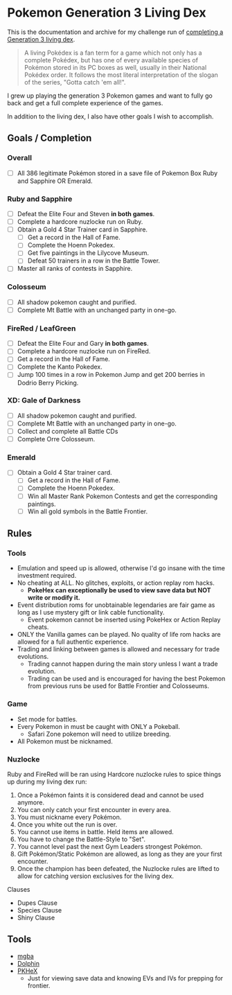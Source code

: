 # Pokemon Generation 3 Living Dex

This is the documentation and archive for my challenge run of
[completing a Generation 3 living dex](https://bulbapedia.bulbagarden.net/wiki/Living_Pok%C3%A9dex).

> A living Pokédex is a fan term for a game which not only has a complete
> Pokédex, but has one of every available species of Pokémon stored in its PC
> boxes as well, usually in their National Pokédex order. It follows the most
> literal interpretation of the slogan of the series, "Gotta catch 'em all!".

I grew up playing the generation 3 Pokemon games and want to fully go back and
get a full complete experience of the games.

In addition to the living dex, I also have other goals I wish to accomplish.

## Goals / Completion

### Overall

- [ ] All 386 legitimate Pokémon stored in a save file of Pokemon Box Ruby and
      Sapphire OR Emerald.

### Ruby and Sapphire

- [ ] Defeat the Elite Four and Steven **in both games**.
- [ ] Complete a hardcore nuzlocke run on Ruby.
- [ ] Obtain a Gold 4 Star Trainer card in Sapphire.
  - [ ] Get a record in the Hall of Fame.
  - [ ] Complete the Hoenn Pokedex.
  - [ ] Get five paintings in the Lilycove Museum.
  - [ ] Defeat 50 trainers in a row in the Battle Tower.
- [ ] Master all ranks of contests in Sapphire.

### Colosseum

- [ ] All shadow pokemon caught and purified.
- [ ] Complete Mt Battle with an unchanged party in one-go.

### FireRed / LeafGreen

- [ ] Defeat the Elite Four and Gary **in both games**.
- [ ] Complete a hardcore nuzlocke run on FireRed.
- [ ] Get a record in the Hall of Fame.
- [ ] Complete the Kanto Pokedex.
- [ ] Jump 100 times in a row in Pokemon Jump and get 200 berries in Dodrio
      Berry Picking.

### XD: Gale of Darkness

- [ ] All shadow pokemon caught and purified.
- [ ] Complete Mt Battle with an unchanged party in one-go.
- [ ] Collect and complete all Battle CDs
- [ ] Complete Orre Colosseum.

### Emerald

- [ ] Obtain a Gold 4 Star trainer card.
  - [ ] Get a record in the Hall of Fame.
  - [ ] Complete the Hoenn Pokedex.
  - [ ] Win all Master Rank Pokemon Contests and get the corresponding
        paintings.
  - [ ] Win all gold symbols in the Battle Frontier.

## Rules

### Tools

- Emulation and speed up is allowed, otherwise I'd go insane with the time
  investment required.
- No cheating at ALL. No glitches, exploits, or action replay rom hacks.
  - **PokeHex can exceptionally be used to view save data but NOT write or
    modify it.**
- Event distribution roms for unobtainable legendaries are fair game as long as
  I use mystery gift or link cable functionality.
  - Event pokemon cannot be inserted using PokeHex or Action Replay cheats.
- ONLY the Vanilla games can be played. No quality of life rom hacks are allowed
  for a full authentic experience.
- Trading and linking between games is allowed and necessary for trade
  evolutions.
  - Trading cannot happen during the main story unless I want a trade evolution.
  - Trading can be used and is encouraged for having the best Pokemon from
    previous runs be used for Battle Frontier and Colosseums.

### Game

- Set mode for battles.
- Every Pokemon in must be caught with ONLY a Pokeball.
  - Safari Zone pokemon will need to utilize breeding.
- All Pokemon must be nicknamed.

### Nuzlocke

Ruby and FireRed will be ran using Hardcore nuzlocke rules to spice things up
during my living dex run:

1. Once a Pokémon faints it is considered dead and cannot be used anymore.
2. You can only catch your first encounter in every area.
3. You must nickname every Pokémon.
4. Once you white out the run is over.
5. You cannot use items in battle. Held items are allowed.
6. You have to change the Battle-Style to "Set".
7. You cannot level past the next Gym Leaders strongest Pokémon.
8. Gift Pokémon/Static Pokémon are allowed, as long as they are your first
   encounter.
9. Once the champion has been defeated, the Nuzlocke rules are lifted to allow
   for catching version exclusives for the living dex.

Clauses

- Dupes Clause
- Species Clause
- Shiny Clause

## Tools

- [mgba](https://mgba.io/)
- [Dolphin](https://dolphin-emu.org/)
- [PKHeX](https://projectpokemon.org/home/files/file/1-pkhex/)
  - Just for viewing save data and knowing EVs and IVs for prepping for
    frontier.
